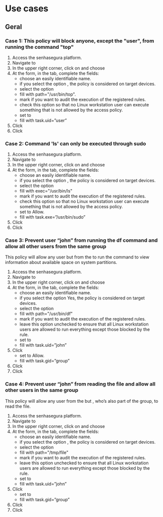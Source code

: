 # Use cases 

## Geral
### Case 1: This policy will block anyone, except the "user", from running the command "top"

1. Access the senhasegura platform.
2. Navigate to 
3. In the upper right corner, click on  and choose 
4. At the  form, in the  tab, complete the fields:
    *  choose an easily identifiable name.
    *  if you select the option , the policy is considered on target devices.
    *  select the option 
    *  fill with path="/usr/bin/top".
    *  mark  if you want to audit the execution of the registered rules.
    *  check this option so that no Linux workstation user can execute something that is not allowed by the access policy.
    *  set to 
    *   fill with task.uid=”user”
5. Click 
6. Click 


### Case 2:  Command 'ls' can only be executed through sudo

1. Access the senhasegura platform.
2. Navigate to 
3. In the upper right corner, click on  and choose 
4. At the  form, in the  tab, complete the fields:
    *  choose an easily identifiable name.
    *  if you select the option , the policy is considered on target devices.
    *  select the option 
    *  fill with exec="/usr/bin/ls"
    *  mark  if you want to audit the execution of the registered rules.
    *  check this option so that no Linux workstation user can execute something that is not allowed by the access policy.
    *  set to Allow.
    *  fill with task.exe=”/usr/bin/sudo”
5. Click 
6. Click 


### Case 3: Prevent user “john” from running the df command and allow all other users from the same group

This policy will allow any user but  from the  to run the  command to view information about available space on system partitions.

1. Access the senhasegura platform.
2. Navigate to 
3. In the upper right corner, click on  and choose 
4. At the  form, in the  tab, complete the fields:
    *  choose an easily identifiable name.
    *  if you select the option Yes, the policy is considered on target devices.
    *  select the option 
    *  fill with path="/usr/bin/df"
    *  mark  if you want to audit the execution of the registered rules.
    *  leave this option unchecked to ensure that all Linux workstation users are allowed to run everything except those blocked by the rule.
    *  set to 
    *  fill with task.uid=”john”  
5. Click 
    *  set to Allow.
    *  fill with task.gid=”group”
6. Click 
7. Click 


### Case 4: Prevent user “john” from reading the file and allow all other users in the same group

This policy will allow any user from the  but , who’s also part of the group, to read the file.

1. Access the senhasegura platform.
2. Navigate to 
3. In the upper right corner, click on  and choose 
4. At the  form, in the  tab, complete the fields:
    *  choose an easily identifiable name.
    *  if you select the option , the policy is considered on target devices.
    *  select the option 
    *  fill with path="/tmp/file"
    *  mark  if you want to audit the execution of the registered rules.
    *  leave this option unchecked to ensure that all Linux workstation users are allowed to run everything except those blocked by the rule.
    *  set to 
    *  fill with task.uid=”john”  
5. Click 
    *  set to 
    *  fill with task.gid=”group”
6. Click 
7. Click 
